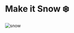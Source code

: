# Make it Snow ❄️
![snow](https://user-images.githubusercontent.com/41551840/108135808-89d8ee00-7097-11eb-979c-505fdfabebbb.gif)
